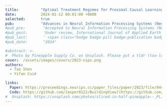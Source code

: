 ```yaml
---
title:          "Optimal Treatment Regimes for Proximal Causal Learning"
date:           2024-01-12 00:01:00 +0800
selected:       true
pub:            "Advances in Neural Information Processing Systems (NeurIPS)"
#pub_pre:        "Accepted to Neural Information Processing Systems (NeurIPS) 2023"
#pub_post:       'Under review, International Journal of Applied Earth Observation and Geoinformation(JAG)'
#pub_last:       ' <span class="badge badge-pill badge-publication badge-success">Spotlight</span>'
#pub_date:       "2024"

#abstract: >-
#  Photo by Pineapple Supply Co. on Unsplash. Please put a tldr (too-long-didnt-read, 1~2 sentences) of your publication here. It is not recommended to put the actual abstract here because it is usually too long to fit in. $\LaTeX$ is supported. $a=b+c$.
cover:  /assets/images/covers/2023-nips.png
authors:
  - Tao Shen
  - Yifan Cui#

links:
  Paper: https://proceedings.neurips.cc/paper_files/paper/2023/file/94ccfdb2ca14f33a86a0b9b7d0c1bfb1-Paper-Conference.pdf
  Code: https://github.com/Jasper0122/BuildingView](https://github.com/taoshen2022/Optimal-Treatment-Regimes-for-Proximal-Causal-Learning
#  Unsplash: https://unsplash.com/photos/sliced-in-half-pineapple--_PLJZmHZzk
---
```

